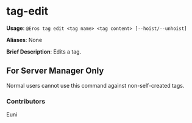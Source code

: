 # tag-edit

**Usage**: `@Eros tag edit <tag name> <tag content> [--hoist/--unhoist]`

**Aliases**: None

**Brief Description**: Edits a tag.

## For Server Manager Only

Normal users cannot use this command against non-self-created tags.

### Contributors

Euni

